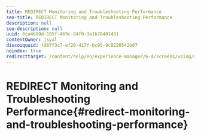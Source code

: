 ```yaml
---
title: REDIRECT Monitoring and Troubleshooting Performance
seo-title: REDIRECT Monitoring and Troubleshooting Performance
description: null
seo-description: null
uuid: 6ca4680d-195f-469c-84f0-3a1b78401431
contentOwner: jsyal
discoiquuid: fd87f3c7-ef20-417f-bc95-9c8220542b07
noindex: true
redirecttarget: /content/help/en/experience-manager/6-4/screens/using/monitoring-screens
---
```


# REDIRECT Monitoring and Troubleshooting Performance{#redirect-monitoring-and-troubleshooting-performance}

